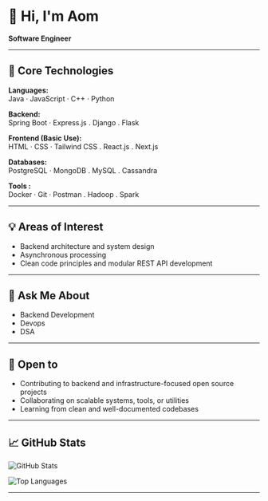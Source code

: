 # 👋 Hi, I'm Aom

**Software Engineer**

---

## 🔧 Core Technologies

**Languages:**  
Java · JavaScript · C++ · Python 

**Backend:**  
Spring Boot · Express.js . Django . Flask 

**Frontend (Basic Use):**  
HTML · CSS · Tailwind CSS . React.js . Next.js

**Databases:**  
PostgreSQL · MongoDB . MySQL . Cassandra

**Tools :**  
Docker · Git · Postman . Hadoop . Spark

---

## 💡 Areas of Interest

- Backend architecture and system design  
- Asynchronous processing
- Clean code principles and modular REST API development   
---

## 💬 Ask Me About

- Backend Development
- Devops
- DSA
---

## 🤝 Open to

- Contributing to backend and infrastructure-focused open source projects  
- Collaborating on scalable systems, tools, or utilities  
- Learning from clean and well-documented codebases  

---

## 📈 GitHub Stats

![GitHub Stats](https://github-readme-stats.vercel.app/api?username=aomwankhede&show_icons=true&theme=default&hide_border=true)

![Top Languages](https://github-readme-stats.vercel.app/api/top-langs/?username=aomwankhede&layout=compact&hide_border=true&theme=default)

---
